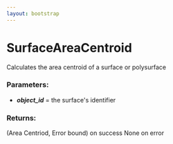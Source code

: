 ```yaml
---
layout: bootstrap
---
```


# SurfaceAreaCentroid

Calculates the area centroid of a surface or polysurface
          

### Parameters:

- ***object_id*** = the surface's identifier
        

### Returns:


(Area Centriod, Error bound) on success
None on error
        


